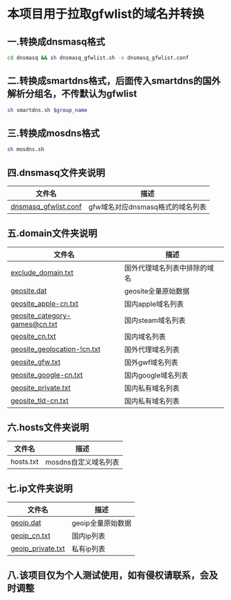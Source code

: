 # 本项目用于拉取gfwlist的域名并转换

## 一.转换成dnsmasq格式

```sh
cd dnsmasq && sh dnsmasq_gfwlist.sh -o dnsmasq_gfwlist.conf
```

## 二.转换成smartdns格式，后面传入smartdns的国外解析分组名，不传默认为gfwlist

```sh
sh smartdns.sh $group_name
```

## 三.转换成mosdns格式

```sh
sh mosdns.sh
```

## 四.dnsmasq文件夹说明

| 文件名                                                                                                         | 描述                    |
|-------------------------------------------------------------------------------------------------------------|-----------------------|
| [dnsmasq_gfwlist.conf](https://github.com/liu88010988/gfw2dnsmasq/blob/master/dnsmasq/dnsmasq_gfwlist.conf) | gfw域名对应dnsmasq格式的域名列表 |

## 五.domain文件夹说明

| 文件名                                                                                                                            | 描述             |
|--------------------------------------------------------------------------------------------------------------------------------|----------------|
| [exclude_domain.txt](https://github.com/liu88010988/gfw2dnsmasq/blob/master/domain/exclude_domain.txt)                         | 国外代理域名列表中排除的域名 |
| [geosite.dat](https://github.com/liu88010988/gfw2dnsmasq/blob/master/domain/geosite.dat)                                       | geosite全量原始数据  |
| [geosite_apple-cn.txt](https://github.com/liu88010988/gfw2dnsmasq/blob/master/domain/geosite_apple-cn.txt)                     | 国内apple域名列表    |
| [geosite_category-games@cn.txt](https://github.com/liu88010988/gfw2dnsmasq/blob/master/domain/geosite_category-games%40cn.txt) | 国内steam域名列表    |
| [geosite_cn.txt](https://github.com/liu88010988/gfw2dnsmasq/blob/master/domain/geosite_cn.txt)                                 | 国内域名列表         |
| [geosite_geolocation-!cn.txt](https://github.com/liu88010988/gfw2dnsmasq/blob/master/domain/geosite_geolocation-!cn.txt)       | 国外代理域名列表       |
| [geosite_gfw.txt](https://github.com/liu88010988/gfw2dnsmasq/blob/master/domain/geosite_gfw.txt)                               | 国外gwf域名列表      |
| [geosite_google-cn.txt](https://github.com/liu88010988/gfw2dnsmasq/blob/master/domain/geosite_google-cn.txt)                   | 国内google域名列表   |
| [geosite_private.txt](https://github.com/liu88010988/gfw2dnsmasq/blob/master/domain/geosite_private.txt)                       | 国内私有域名列表       |
| [geosite_tld-cn.txt](https://github.com/liu88010988/gfw2dnsmasq/blob/master/domain/geosite_tld-cn.txt)                         | 国内私有域名列表       |

## 六.hosts文件夹说明

| 文件名       | 描述            |
|-----------|---------------|
| hosts.txt | mosdns自定义域名列表 |

## 七.ip文件夹说明

| 文件名                                                                                              | 描述          |
|--------------------------------------------------------------------------------------------------|-------------|
| [geoip.dat](https://github.com/liu88010988/gfw2dnsmasq/blob/master/ip/geoip.dat)                 | geoip全量原始数据 |
| [geoip_cn.txt](https://github.com/liu88010988/gfw2dnsmasq/blob/master/ip/geoip_cn.txt)           | 国内ip列表      |
| [geoip_private.txt](https://github.com/liu88010988/gfw2dnsmasq/blob/master/ip/geoip_private.txt) | 私有ip列表      |

## 八.该项目仅为个人测试使用，如有侵权请联系，会及时调整